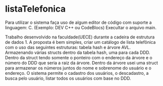 # listaTelefonica

Para utilizar o sistema faça uso de algum editor de código com suporte a linguagem: C. (Exemplo: DEV C++ ou CodeBlocs)
Execultar o arquivo main.<p><p/>

Trabalho desenvolvido na faculdade(UECE) durante a cadeira de estrutura de dados 1.
A proposta é bem simples, criar um catálogo de lista telefônica com o uso das seguintes estruturas: tabela hash e árvore AVL.
Armazenando várias structs dentro da tabela hash, uma para cada DDD. 
Dentro da struct tendo somente o ponteiro com o endereço da árvore e o número do DDD que seria a raiz da árvore.
Dentro da árvore usei uma struct para armazenar os números juntos do nome e sobrenome do usuário e o endereço. 
O sistema permite o cadastro dos usuários, o descadastro, a busca pelo usuário, listar todos os usuários com base no DDD.
